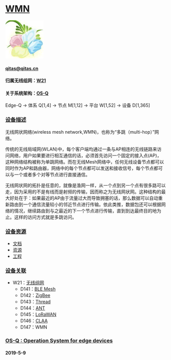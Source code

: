 ﻿# [WMN](https://github.com/OS-Q/D147) 
[![sites](OS-Q/OS-Q.png)](http://www.OS-Q.com)
####  qitas@qitas.cn
#### 归属无线组网：[W21](https://github.com/OS-Q/W21)
#### 关于系统架构：[OS-Q](https://github.com/OS-Q/OS-Q)
Edge-Q -> 体系 Q[1,4] -> 节点 M[1,12] -> 平台 W[1,52] -> 设备 D[1,365]
### [设备描述](https://github.com/OS-Q/D147/wiki) 

无线网状网络(wireless mesh network,WMN)，也称为“多跳（multi-hop）”网络。

传统的无线局域网(WLAN)中，每个客户端均通过一条与AP相连的无线链路来访问网络，用户如果要进行相互通信的话，必须首先访问一个固定的接入点(AP)，这种网络结构被称为单跳网络。而在无线Mesh网络中，任何无线设备节点都可以同时作为AP和路由器，网络中的每个节点都可以发送和接收信号，每个节点都可以与一个或者多个对等节点进行直接通信。

无线网状网的拓扑是任意的，就像是渔网一样，从一个点到另一个点有很多路可以走，因为采用的不是有线而是射频的传输，因而称之为无线网状网。这种结构的最大好处在于：如果最近的AP由于流量过大而导致拥塞的话，那么数据可以自动重新路由到一个通信流量较小的邻近节点进行传输。依此类推，数据包还可以根据网络的情况，继续路由到与之最近的下一个节点进行传输，直到到达最终目的地为止。这样的访问方式就是多跳访问。

### [设备资源](https://github.com/OS-Q/D147) 

* [文档](docs/)
* [资源](src/)
* [工程](project/)



### [设备关联](https://github.com/OS-Q/D147) 

* W21：[无线组网](https://github.com/OS-Q/W21)
	* D141：[BLE Mesh](https://github.com/OS-Q/D141)
	* D142：[ZigBee](https://github.com/OS-Q/D142)
	* D143：[Thread](https://github.com/OS-Q/D143)
	* D144：[ANT](https://github.com/OS-Q/D144)
	* D145：[LoRaWAN](https://github.com/OS-Q/D145)
	* D146：[CLAA](https://github.com/OS-Q/D146)
	* D147：WMN


### [OS-Q : Operation System for edge devices](http://www.OS-Q.com/Edge/D147)
####  2019-5-9
